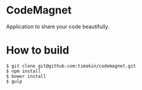 CodeMagnet
====================
Application to share your code beautifully.

# How to build

```
$ git clone git@github.com:timakin/codemagnet.git
$ npm install
$ bower install
$ gulp
```
